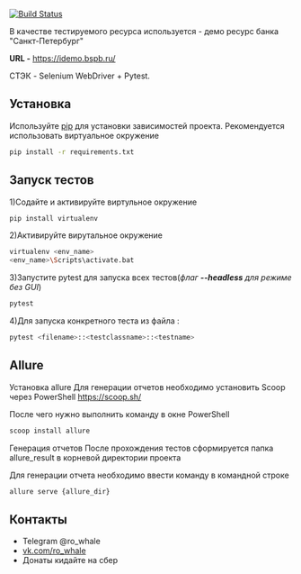 [![Build Status](https://travis-ci.org/zankrus/diploma_worke.svg?branch=master)](https://travis-ci.org/zankrus/diploma_worke)


В качестве тестируемого ресурса используется - демо ресурс банка "Санкт-Петербург"

**URL -** https://idemo.bspb.ru/

СТЭК - Selenium WebDriver + Pytest.

## Установка

Используйте  [pip](https://pip.pypa.io/en/stable/) для установки зависимостей проекта. Рекомендуется использовать
виртуальное окружение

```bash
pip install -r requirements.txt
```
## Запуск тестов
1)Содайте и активируйте виртульное окружение

```bash
pip install virtualenv 
```

2)Активируйте вирутальное окружение
```bash
virtualenv <env_name>
<env_name>\Scripts\activate.bat
```

3)Запустите pytest для запуска всех тестов(*флаг **--headless** для режиме без GUI*)
```bash
pytest
```
4)Для запуска конкретного теста из файла :
```bash
pytest <filename>::<testclassname>::<testname>
```
## Allure
Установка allure
Для генерации отчетов необходимо установить Scoop через PowerShell https://scoop.sh/

После чего нужно выполнить команду в окне PowerShell
```bash
scoop install allure
```

Генерация отчетов
После прохождения тестов сформируется папка allure_result в корневой директории проекта

Для генерации отчета необходимо ввести команду в командной строке
```bash
allure serve {allure_dir}
```
## Контакты

- Telegram @ro_whale
- [vk.com/ro_whale](https://vk.com/ro_whale)
- Донаты кидайте на сбер
